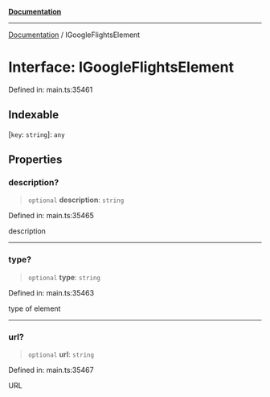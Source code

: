 [**Documentation**](../README.md)

***

[Documentation](../README.md) / IGoogleFlightsElement

# Interface: IGoogleFlightsElement

Defined in: main.ts:35461

## Indexable

\[`key`: `string`\]: `any`

## Properties

### description?

> `optional` **description**: `string`

Defined in: main.ts:35465

description

***

### type?

> `optional` **type**: `string`

Defined in: main.ts:35463

type of element

***

### url?

> `optional` **url**: `string`

Defined in: main.ts:35467

URL
